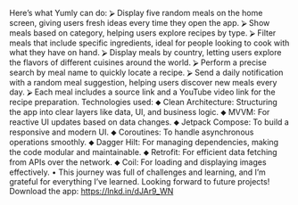 Here’s what Yumly can do:
⮚ Display five random meals on the home screen, giving users fresh ideas every time they open the app.
⮚ Show meals based on category, helping users explore recipes by type.
⮚ Filter meals that include specific ingredients, ideal for people looking to cook with what they have on hand.
⮚ Display meals by country, letting users explore the flavors of different cuisines around the world.
⮚ Perform a precise search by meal name to quickly locate a recipe.
⮚ Send a daily notification with a random meal suggestion, helping users discover new meals every day.
⮚ Each meal includes a source link and a YouTube video link for the recipe preparation.
Technologies used:
⬥ Clean Architecture: Structuring the app into clear layers like data, UI, and business logic.
⬥ MVVM: For reactive UI updates based on data changes.
⬥ Jetpack Compose: To build a responsive and modern UI.
⬥ Coroutines: To handle asynchronous operations smoothly.
⬥ Dagger Hilt: For managing dependencies, making the code modular and maintainable.
⬥ Retrofit: For efficient data fetching from APIs over the network.
⬥ Coil: For loading and displaying images effectively.
• This journey was full of challenges and learning, and I’m grateful for everything I’ve learned. Looking forward to future projects!
Download the app: https://lnkd.in/dJAr9_WN
